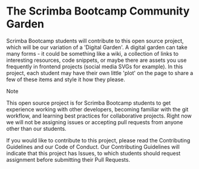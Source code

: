# The Scrimba Bootcamp Community Garden

Scrimba Bootcamp students will contribute to this open source project, which will be our variation of a 'Digital Garden'. A digital garden can take many forms - it could be something like a wiki, a collection of links to interesting resources, code snippets, or maybe there are assets you use frequently in frontend projects (social media SVGs for example). In this project, each student may have their own little 'plot' on the page to share a few of these items and style it how they please.

> [!NOTE]
> This open source project is for Scrimba Bootcamp students to get experience working with other developers, becoming familiar with the git workflow, and learning best practices for collaborative projects. Right now we will not be assigning issues or accepting pull requests from anyone other than our students. 

 If you would like to contribute to this project, please read the Contributing Guidelines and our Code of Conduct. Our Contributing Guidelines will indicate that this project has Issues, to which students should request assignment before submitting their Pull Requests.
